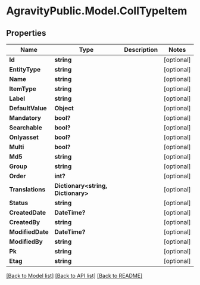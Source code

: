 
# AgravityPublic.Model.CollTypeItem

## Properties

Name | Type | Description | Notes
------------ | ------------- | ------------- | -------------
**Id** | **string** |  | [optional] 
**EntityType** | **string** |  | [optional] 
**Name** | **string** |  | [optional] 
**ItemType** | **string** |  | [optional] 
**Label** | **string** |  | [optional] 
**DefaultValue** | **Object** |  | [optional] 
**Mandatory** | **bool?** |  | [optional] 
**Searchable** | **bool?** |  | [optional] 
**Onlyasset** | **bool?** |  | [optional] 
**Multi** | **bool?** |  | [optional] 
**Md5** | **string** |  | [optional] 
**Group** | **string** |  | [optional] 
**Order** | **int?** |  | [optional] 
**Translations** | **Dictionary&lt;string, Dictionary&gt;** |  | [optional] 
**Status** | **string** |  | [optional] 
**CreatedDate** | **DateTime?** |  | [optional] 
**CreatedBy** | **string** |  | [optional] 
**ModifiedDate** | **DateTime?** |  | [optional] 
**ModifiedBy** | **string** |  | [optional] 
**Pk** | **string** |  | [optional] 
**Etag** | **string** |  | [optional] 

[[Back to Model list]](../README.md#documentation-for-models)
[[Back to API list]](../README.md#documentation-for-api-endpoints)
[[Back to README]](../README.md)

